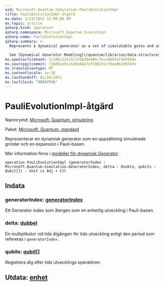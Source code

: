 ```yaml
---
uid: Microsoft.Quantum.Simulation.PauliEvolutionImpl
title: PauliEvolutionImpl-åtgärd
ms.date: 1/23/2021 12:00:00 AM
ms.topic: article
qsharp.kind: operation
qsharp.namespace: Microsoft.Quantum.Simulation
qsharp.name: PauliEvolutionImpl
qsharp.summary: >-
  Represents a dynamical generator as a set of simulatable gates and an expansion in the Pauli basis.

  See [Dynamical Generator Modeling](/quantum/libraries/data-structures#dynamical-generator-modeling) for more details.
ms.openlocfilehash: 1c588c225cb7c91830e986c7eca9b9fafd445d4e
ms.sourcegitcommit: 71605ea9cc630e84e7ef29027e1f0ea06299747e
ms.translationtype: MT
ms.contentlocale: sv-SE
ms.lasthandoff: 01/26/2021
ms.locfileid: "98847936"
---
```

# <a name="paulievolutionimpl-operation"></a>PauliEvolutionImpl-åtgärd

Namnrymd: [Microsoft. Quantum. simulering](xref:Microsoft.Quantum.Simulation)

Paket: [Microsoft. Quantum. standard](https://nuget.org/packages/Microsoft.Quantum.Standard)


Representerar en dynamisk generator som en uppsättning simulerade grindar och en expansion i Pauli-basen.

Mer information finns i [modeller för dynamisk Generator](/quantum/libraries/data-structures#dynamical-generator-modeling) .

```qsharp
operation PauliEvolutionImpl (generatorIndex : Microsoft.Quantum.Simulation.GeneratorIndex, delta : Double, qubits : Qubit[]) : Unit is Adj + Ctl
```


## <a name="input"></a>Indata

### <a name="generatorindex--generatorindex"></a>generatorIndex: [generatorIndex](xref:Microsoft.Quantum.Simulation.GeneratorIndex)

Ett Generator index som återges som en enhetlig utveckling i Pauli-basen.


### <a name="delta--double"></a>delta: [dubbel](xref:microsoft.quantum.lang-ref.double)

En multiplikator vid tids åtgången för tids utveckling enligt den period som refereras i `generatorIndex` .


### <a name="qubits--qubit"></a>qubits: [qubit](xref:microsoft.quantum.lang-ref.qubit)[]

Registrera dig efter tids utvecklings operatören.



## <a name="output--unit"></a>Utdata: [enhet](xref:microsoft.quantum.lang-ref.unit)

